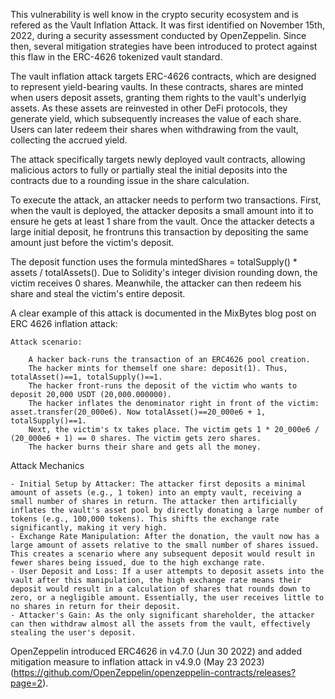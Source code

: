 This vulnerability is well know in the crypto security ecosystem and is refered as the Vault Inflation Attack. It was first identified on November 15th, 2022, during a security assessment conducted by OpenZeppelin. Since then, several mitigation strategies have been introduced to protect against this flaw in the ERC-4626 tokenized vault standard.

The vault inflation attack targets ERC-4626 contracts, which are designed to represent yield-bearing vaults. In these contracts, shares are minted when users deposit assets, granting them rights to the vault's underlyig assets. As these assets are reinvested in other DeFi protocols, they generate yield, which subsequently increases the value of each share. Users can later redeem their shares when withdrawing from the vault, collecting the accrued yield.

The attack specifically targets newly deployed vault contracts, allowing malicious actors to fully or partially steal the initial deposits into the contracts due to a rounding issue in the share calculation.

To execute the attack, an attacker needs to perform two transactions. First, when the vault is deployed, the attacker deposits a small amount into it to ensure he gets at least 1 share from the vault. Once the attacker detects a large initial deposit, he frontruns this transaction by depositing the same amount just before the victim's deposit.

The deposit function uses the formula mintedShares = totalSupply() * assets / totalAssets(). Due to Solidity's integer division rounding down, the victim receives 0 shares. Meanwhile, the attacker can then redeem his share and steal the victim's entire deposit.

A clear example of this attack is documented in the MixBytes blog post on ERC 4626 inflation attack:

    Attack scenario:

        A hacker back-runs the transaction of an ERC4626 pool creation.
        The hacker mints for themself one share: deposit(1). Thus, totalAsset()==1, totalSupply()==1.
        The hacker front-runs the deposit of the victim who wants to deposit 20,000 USDT (20,000.000000).
        The hacker inflates the denominator right in front of the victim: asset.transfer(20_000e6). Now totalAsset()==20_000e6 + 1, totalSupply()==1.
        Next, the victim's tx takes place. The victim gets 1 * 20_000e6 / (20_000e6 + 1) == 0 shares. The victim gets zero shares.
        The hacker burns their share and gets all the money.

Attack Mechanics

    - Initial Setup by Attacker: The attacker first deposits a minimal amount of assets (e.g., 1 token) into an empty vault, receiving a small number of shares in return. The attacker then artificially inflates the vault's asset pool by directly donating a large number of tokens (e.g., 100,000 tokens). This shifts the exchange rate significantly, making it very high.
    - Exchange Rate Manipulation: After the donation, the vault now has a large amount of assets relative to the small number of shares issued. This creates a scenario where any subsequent deposit would result in fewer shares being issued, due to the high exchange rate.
    - User Deposit and Loss: If a user attempts to deposit assets into the vault after this manipulation, the high exchange rate means their deposit would result in a calculation of shares that rounds down to zero, or a negligible amount. Essentially, the user receives little to no shares in return for their deposit.
    - Attacker's Gain: As the only significant shareholder, the attacker can then withdraw almost all the assets from the vault, effectively stealing the user's deposit.


OpenZeppelin introduced ERC4626 in v4.7.0 (Jun 30 2022) and added mitigation measure to inflation attack in v4.9.0 (May 23 2023) (https://github.com/OpenZeppelin/openzeppelin-contracts/releases?page=2).